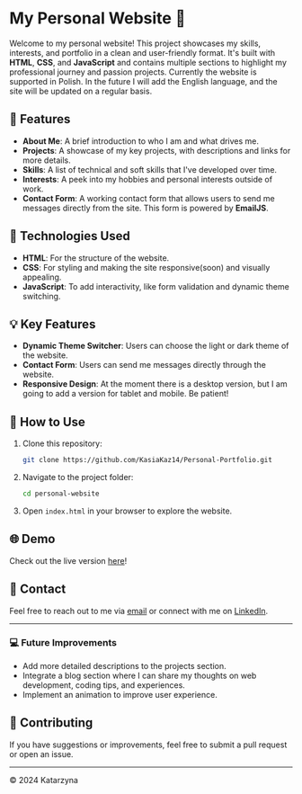 # My Personal Website 🚀

Welcome to my personal website! This project showcases my skills, interests, and portfolio in a clean and user-friendly format. It's built with **HTML**, **CSS**, and **JavaScript** and contains multiple sections to highlight my professional journey and passion projects. Currently the website is supported in Polish. In the future I will add the English language, and the site will be updated on a regular basis.

## 🌟 Features

- **About Me**: A brief introduction to who I am and what drives me.
- **Projects**: A showcase of my key projects, with descriptions and links for more details.
- **Skills**: A list of technical and soft skills that I've developed over time.
- **Interests**: A peek into my hobbies and personal interests outside of work.
- **Contact Form**: A working contact form that allows users to send me messages directly from the site. This form is powered by **EmailJS**.

## 🎨 Technologies Used

- **HTML**: For the structure of the website.
- **CSS**: For styling and making the site responsive(soon) and visually appealing.
- **JavaScript**: To add interactivity, like form validation and dynamic theme switching.

## 💡 Key Features

- **Dynamic Theme Switcher**: Users can choose the light or dark theme of the website.
- **Contact Form**: Users can send me messages directly through the website.
- **Responsive Design**: At the moment there is a desktop version, but I am going to add a version for tablet and mobile. Be patient!

## 🚀 How to Use

1. Clone this repository:

   ```bash
   git clone https://github.com/KasiaKaz14/Personal-Portfolio.git

   ```

2. Navigate to the project folder:
   ```bash
   cd personal-website
   ```
3. Open `index.html` in your browser to explore the website.

## 🌐 Demo

Check out the live version [here](kasiakaz14.github.io/Personal-Portfolio/)!

## 📧 Contact

Feel free to reach out to me via [email](mailto:kasiakazmierczak99@gmail.com) or connect with me on [LinkedIn](www.linkedin.com/in/katarzyna-kazmierczak-a9b63b294).

---

### 💻 Future Improvements

- Add more detailed descriptions to the projects section.
- Integrate a blog section where I can share my thoughts on web development, coding tips, and experiences.
- Implement an animation to improve user experience.

## 🙌 Contributing

If you have suggestions or improvements, feel free to submit a pull request or open an issue.

---

© 2024 Katarzyna

